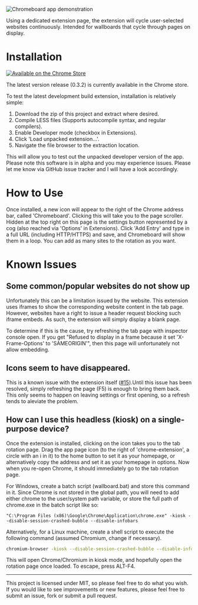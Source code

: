 ![Chromeboard app demonstration](https://soup-bowl.github.io/Chromeboard/example/79EK6Hx.gif)

Using a dedicated extension page, the extension will cycle user-selected websites continuously. Intended for wallboards that cycle through pages on display.

# Installation

[![Available on the Chrome Store][2]][1]

The latest version release (0.3.2) is currently available in the Chrome store.

To test the latest development build extension, installation is relatively simple:

1. Download the zip of this project and extract where desired.
2. Compile LESS files (Supports autocompile syntax, and regular compilers).
3. Enable Developer mode (checkbox in Extensions).
4. Click 'Load unpacked extension...'.
5. Navigate the file browser to the extraction location.

This will allow you to test out the unpacked developer version of the app. Please note this software is in alpha and you may experience issues. Please let me know via GitHub issue tracker and I will have a look accordingly.

# How to Use
Once installed, a new icon will appear to the right of the Chrome address bar, called 'Chromeboard'. Clicking this will take you to the page scroller. Hidden at the top right on this page is the settings button represented by a cog (also reached via 'Options' in Extensions). Click 'Add Entry' and type in a full URL (including HTTP/HTTPS) and save, and Chromeboard will show them in a loop. You can add as many sites to the rotation as you want.

# Known Issues
## Some common/popular websites do not show up
Unfortunately this can be a limitation issued by the website. This extension uses iframes to show the corresponding website content in the tab page. However, websites have a right to issue a header request blocking such iframe embeds. As such, the extension will simply display a blank page.

To determine if this is the cause, try refreshing the tab page with inspector console open. If you get "Refused to display <website> in a frame because it set 'X-Frame-Options' to 'SAMEORIGIN'", then this page will unfortunately not allow embedding.

## Icons seem to have disappeared.
This is a known issue with the extension itself ([#15](https://github.com/soup-bowl/Chromeboard/issues/15)).Until this issue has been resolved, simply refreshing the page (F5) is enough to bring them back. This only seems to happen on leaving settings or first opening, so a refresh tends to aleviate the problem.

## How can I use this headless (kiosk) on a single-purpose device?
Once the extension is installed, clicking on the icon takes you to the tab rotation page. Drag the app page icon (to the right of 'chrome-extension', a circle with an i in it) to the home button to set it as your homepage, or alternatively copy the address and set it as your homepage in options. Now when you re-open Chrome, it should immediately go to the tab rotation page.

For Windows, create a batch script (wallboard.bat) and store this command in it. Since Chrome is not stored in the global path, you will need to add either chrome to the user/system path variable, or store the full path of chrome.exe in the batch script like so:

```batch
"C:\Program Files (x86)\Google\Chrome\Application\chrome.exe" -kiosk --disable-session-crashed-bubble --disable-infobars
```

Alternatively, for a Linux machine, create a shell script to execute the following command (assumed Chromium, change if necessary).

```bash
chromium-browser -kiosk --disable-session-crashed-bubble --disable-infobars
```

This will open Chrome/Chromium in kiosk mode, and hopefully open the rotation page once loaded. To escape, press ALT-F4. 

___

This project is licensed under MIT, so please feel free to do what you wish. If you would like to see improvements or new features, please feel free to submit an issue, fork or submit a pull request.

  [1]: https://chrome.google.com/webstore/detail/fdnnlgfgjjjfafmdhkfndhnoboajdpom
  [2]: https://developer.chrome.com/webstore/images/ChromeWebStore_BadgeWBorder_v2_340x96.png (Available on the Chrome Store)
